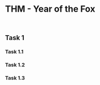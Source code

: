 # THM - Year of the Fox

<br>

## Task 1

### Task 1.1

> 

### Task 1.2

> 

### Task 1.3

> 

<br>


